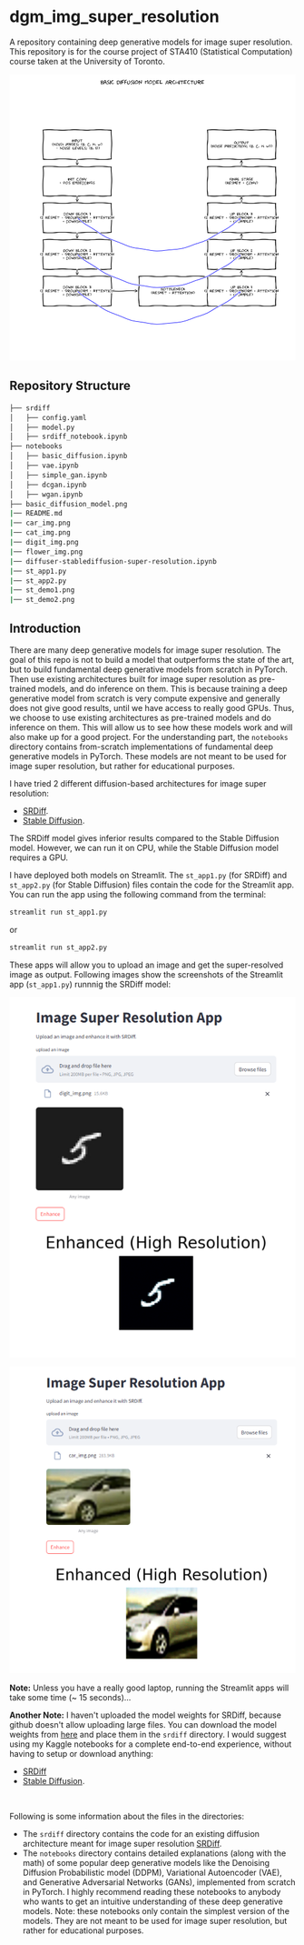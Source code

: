# **dgm_img_super_resolution**

A repository containing deep generative models for image super resolution. This repository is for the course project of STA410 (Statistical Computation) course taken at the University of Toronto.

![Basic Diffusion Model Architecture](basic_diffusion_model.png "Basic Diffusion Model Architecture")

## **Repository Structure**

```bash
├── srdiff
│   ├── config.yaml
│   ├── model.py
│   ├── srdiff_notebook.ipynb
├── notebooks
│   ├── basic_diffusion.ipynb
│   ├── vae.ipynb
│   ├── simple_gan.ipynb
│   ├── dcgan.ipynb
│   ├── wgan.ipynb
├── basic_diffusion_model.png
|── README.md
|── car_img.png
|── cat_img.png
|── digit_img.png
|── flower_img.png
|── diffuser-stablediffusion-super-resolution.ipynb
|── st_app1.py
|── st_app2.py
|── st_demo1.png
|── st_demo2.png
```


## **Introduction**

There are many deep generative models for image super resolution. The goal of this repo is not to build a model that outperforms the state of the art, but to build fundamental deep generative models from scratch in PyTorch. Then use existing architectures built for image super resolution as pre-trained models, and do inference on them. This is because training a deep generative model from scratch is very compute expensive and generally does not give good results, until we have access to really good GPUs. Thus, we choose to use existing architectures as pre-trained models and do inference on them. This will allow us to see how these models work and will also make up for a good project. For the understanding part, the `notebooks` directory contains from-scratch implementations of fundamental deep generative models in PyTorch. These models are not meant to be used for image super resolution, but rather for educational purposes. 

I have tried 2 different diffusion-based architectures for image super resolution: 
- [SRDiff](https://arxiv.org/abs/2104.14951).
- [Stable Diffusion](https://huggingface.co/docs/diffusers/en/api/pipelines/stable_diffusion/upscale).

The SRDiff model gives inferior results compared to the Stable Diffusion model. However, we can run it on CPU, while the Stable Diffusion model requires a GPU. 

I have deployed both models on Streamlit. The `st_app1.py` (for SRDiff) and `st_app2.py` (for Stable Diffusion) files contain the code for the Streamlit app. You can run the app using the following command from the terminal:

```bash
streamlit run st_app1.py
```
or 

```bash
streamlit run st_app2.py
```

These apps will allow you to upload an image and get the super-resolved image as output. Following images show the screenshots of the Streamlit app (`st_app1.py`) runnnig the SRDiff model:

![st_demo1](st_demo1.png "st_demo1")

![st_demo2](st_demo2.png "st_demo2")

**Note:** Unless you have a really good laptop, running the Streamlit apps will take some time (~ 15 seconds)...

**Another Note:** I haven't uploaded the model weights for SRDiff, because github doesn't allow uploading large files. You can download the model weights from [here](https://github.com/LeiaLi/SRDiff/releases/tag/v1.0.0) and place them in the `srdiff` directory. I would suggest using my Kaggle notebooks for a complete end-to-end experience, without having to setup or download anything:
- [SRDiff](https://www.kaggle.com/code/aryamanbansal/srdiff)
- [Stable Diffusion](https://www.kaggle.com/code/aryamanbansal/diffuser-stablediffusion-super-resolution). 

<br>

Following is some information about the files in the directories:

- The `srdiff` directory contains the code for an existing diffusion architecture meant for image super resolution [SRDiff](https://arxiv.org/abs/2104.14951). 
- The `notebooks` directory contains detailed explanations (along with the math) of some popular deep generative models like the Denoising Diffusion Probabilistic model (DDPM), Variational Autoencoder (VAE), and Generative Adversarial Networks (GANs), implemented from scratch in PyTorch. I highly recommend reading these notebooks to anybody who wants to get an intuitive understanding of these deep generative models. Note: these notebooks only contain the simplest version of the models. They are not meant to be used for image super resolution, but rather for educational purposes.
